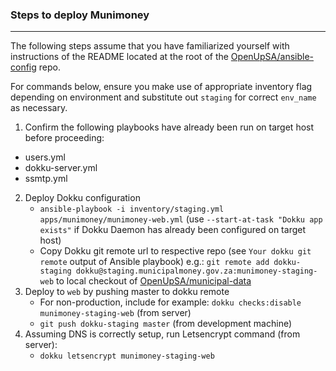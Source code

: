 ### Steps to deploy Munimoney
_____________________________

The following steps assume that you have familiarized yourself with instructions of the README located at the
root of the [OpenUpSA/ansible-config](https://github.com/OpenUpSA/ansible-config) repo.

For commands below, ensure you make use of appropriate inventory flag depending on environment and substitute out
`staging` for correct `env_name` as necessary.

1. Confirm the following playbooks have already been run on target host before proceeding:
  - users.yml
  - dokku-server.yml
  - ssmtp.yml

2. Deploy Dokku configuration
   - `ansible-playbook -i inventory/staging.yml apps/munimoney/munimoney-web.yml` (use `--start-at-task "Dokku app exists"` if Dokku Daemon has already been configured on target host)
   - Copy Dokku git remote url to respective repo (see `Your dokku git remote` output of Ansible playbook)
   e.g.: `git remote add dokku-staging dokku@staging.municipalmoney.gov.za:munimoney-staging-web` to local checkout of [OpenUpSA/municipal-data](https://github.com/OpenUpSA/municipal-data)
3. Deploy to `web` by pushing master to dokku remote
   - For non-production, include for example: `dokku checks:disable munimoney-staging-web` (from server)
   - `git push dokku-staging master` (from development machine)
4. Assuming DNS is correctly setup, run Letsencrypt command (from server):
   - `dokku letsencrypt munimoney-staging-web`
